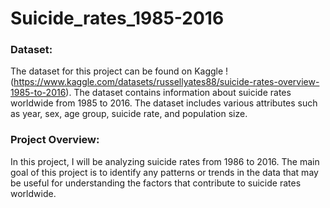 # Suicide_rates_1985-2016
 
 ### Dataset: 
 The dataset for this project can be found on Kaggle !(https://www.kaggle.com/datasets/russellyates88/suicide-rates-overview-1985-to-2016). The dataset contains information about suicide rates worldwide from 1985 to 2016. The dataset includes various attributes such as year, sex, age group, suicide rate, and population size.
 
 
 ### Project Overview: 
  In this project, I will be analyzing suicide rates from 1986 to 2016. The main goal of this project is to identify any patterns or trends in the data that may be useful for understanding the factors that contribute to suicide rates worldwide.
 
 

